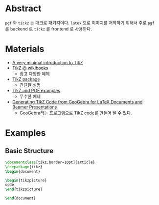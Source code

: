 # Abstract

`pgf` 와 `tickz` 는 매크로 패키지이다. `latex` 으로 이미지를 저작하기 위해서 주로 `pgf` 를 backend 로 `tickz` 를 frontend 로 사용한다.

# Materials

  * [A very minimal introduction to TikZ](http://cremeronline.com/LaTeX/minimaltikz.pdf)
  * [TikZ @ wikibooks](https://en.wikibooks.org/wiki/LaTeX/PGF/TikZ)
    * 쉽고 다양한 예제
  * [TikZ package](https://ko.sharelatex.com/learn/TikZ_package)
    * 간단한 설명
  * [TikZ and PGF examples](http://www.texample.net/tikz/examples/all/)
    * 무수한 예제
  * [Generating TikZ Code from GeoGebra for LaTeX Documents and Beamer Presentations](https://www.sharelatex.com/blog/2013/08/28/tikz-series-pt2.html)
    * GeoGebra라는 프로그램으로 TikZ code를 만들어 낼 수 있다.

# Examples

## Basic Structure

```latex
\documentclass[tikz,border=10pt]{article}
\usepackage{tikz}
\begin{document}

\begin{tikzpicture}
code 
\end{tikzpicture}

\end{document}
```